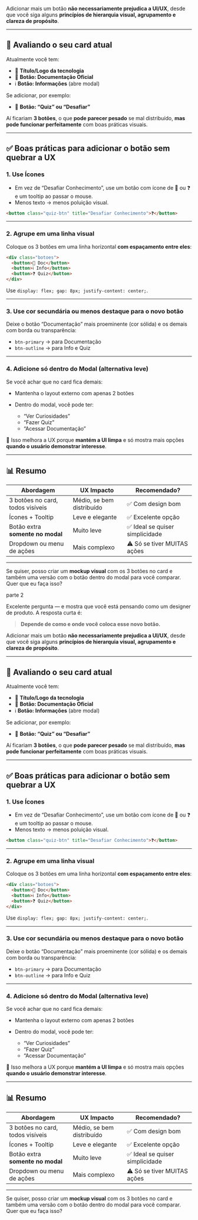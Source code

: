 

Adicionar mais um botão **não necessariamente prejudica a UI/UX**, desde que você siga alguns **princípios de hierarquia visual, agrupamento e clareza de propósito**.

---

## 🎯 Avaliando o seu card atual

Atualmente você tem:

* 📄 **Título/Logo da tecnologia**
* 🔗 **Botão: Documentação Oficial**
* ℹ️ **Botão: Informações** (abre modal)

Se adicionar, por exemplo:

* 🧪 **Botão: “Quiz” ou “Desafiar”**

Aí ficariam **3 botões**, o que **pode parecer pesado** se mal distribuído, **mas pode funcionar perfeitamente** com boas práticas visuais.

---

## ✅ Boas práticas para adicionar o botão sem quebrar a UX

### 1. **Use Ícones**

* Em vez de “Desafiar Conhecimento”, use um botão com ícone de 🧪 ou ❓ e um tooltip ao passar o mouse.
* Menos texto → menos poluição visual.

```html
<button class="quiz-btn" title="Desafiar Conhecimento">❓</button>
```

---

### 2. **Agrupe em uma linha visual**

Coloque os 3 botões em uma linha horizontal **com espaçamento entre eles**:

```html
<div class="botoes">
  <button>📘 Doc</button>
  <button>ℹ️ Info</button>
  <button>❓ Quiz</button>
</div>
```

Use `display: flex; gap: 8px; justify-content: center;`.

---

### 3. **Use cor secundária ou menos destaque para o novo botão**

Deixe o botão “Documentação” mais proeminente (cor sólida) e os demais com borda ou transparência:

* `btn-primary` → para Documentação
* `btn-outline` → para Info e Quiz

---

### 4. **Adicione só dentro do Modal (alternativa leve)**

Se você achar que no card fica demais:

* Mantenha o layout externo com apenas 2 botões
* Dentro do modal, você pode ter:

  * “Ver Curiosidades”
  * “Fazer Quiz”
  * “Acessar Documentação”

📌 Isso melhora a UX porque **mantém a UI limpa** e só mostra mais opções **quando o usuário demonstrar interesse**.

---

## 📊 Resumo

| Abordagem                        | UX Impacto                | Recomendado?                   |
| -------------------------------- | ------------------------- | ------------------------------ |
| 3 botões no card, todos visíveis | Médio, se bem distribuído | ✅ Com design bom               |
| Ícones + Tooltip                 | Leve e elegante           | ✅ Excelente opção              |
| Botão extra **somente no modal** | Muito leve                | ✅ Ideal se quiser simplicidade |
| Dropdown ou menu de ações        | Mais complexo             | ⚠️ Só se tiver MUITAS ações    |

---

Se quiser, posso criar um **mockup visual** com os 3 botões no card e também uma versão com o botão dentro do modal para você comparar. Quer que eu faça isso?


parte 2

Excelente pergunta — e mostra que você está pensando como um designer de produto. A resposta curta é:

> **Depende de como e onde você coloca esse novo botão.**

Adicionar mais um botão **não necessariamente prejudica a UI/UX**, desde que você siga alguns **princípios de hierarquia visual, agrupamento e clareza de propósito**.

---

## 🎯 Avaliando o seu card atual

Atualmente você tem:

* 📄 **Título/Logo da tecnologia**
* 🔗 **Botão: Documentação Oficial**
* ℹ️ **Botão: Informações** (abre modal)

Se adicionar, por exemplo:

* 🧪 **Botão: “Quiz” ou “Desafiar”**

Aí ficariam **3 botões**, o que **pode parecer pesado** se mal distribuído, **mas pode funcionar perfeitamente** com boas práticas visuais.

---

## ✅ Boas práticas para adicionar o botão sem quebrar a UX

### 1. **Use Ícones**

* Em vez de “Desafiar Conhecimento”, use um botão com ícone de 🧪 ou ❓ e um tooltip ao passar o mouse.
* Menos texto → menos poluição visual.

```html
<button class="quiz-btn" title="Desafiar Conhecimento">❓</button>
```

---

### 2. **Agrupe em uma linha visual**

Coloque os 3 botões em uma linha horizontal **com espaçamento entre eles**:

```html
<div class="botoes">
  <button>📘 Doc</button>
  <button>ℹ️ Info</button>
  <button>❓ Quiz</button>
</div>
```

Use `display: flex; gap: 8px; justify-content: center;`.

---

### 3. **Use cor secundária ou menos destaque para o novo botão**

Deixe o botão “Documentação” mais proeminente (cor sólida) e os demais com borda ou transparência:

* `btn-primary` → para Documentação
* `btn-outline` → para Info e Quiz

---

### 4. **Adicione só dentro do Modal (alternativa leve)**

Se você achar que no card fica demais:

* Mantenha o layout externo com apenas 2 botões
* Dentro do modal, você pode ter:

  * “Ver Curiosidades”
  * “Fazer Quiz”
  * “Acessar Documentação”

📌 Isso melhora a UX porque **mantém a UI limpa** e só mostra mais opções **quando o usuário demonstrar interesse**.

---

## 📊 Resumo

| Abordagem                        | UX Impacto                | Recomendado?                   |
| -------------------------------- | ------------------------- | ------------------------------ |
| 3 botões no card, todos visíveis | Médio, se bem distribuído | ✅ Com design bom               |
| Ícones + Tooltip                 | Leve e elegante           | ✅ Excelente opção              |
| Botão extra **somente no modal** | Muito leve                | ✅ Ideal se quiser simplicidade |
| Dropdown ou menu de ações        | Mais complexo             | ⚠️ Só se tiver MUITAS ações    |

---

Se quiser, posso criar um **mockup visual** com os 3 botões no card e também uma versão com o botão dentro do modal para você comparar. Quer que eu faça isso?
